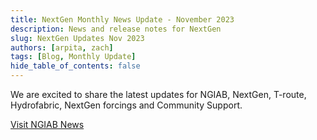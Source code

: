 ```yaml
---
title: NextGen Monthly News Update - November 2023
description: News and release notes for NextGen
slug: NextGen Updates Nov 2023
authors: [arpita, zach]
tags: [Blog, Monthly Update]
hide_table_of_contents: false
---
```


We are excited to share the latest updates for NGIAB, NextGen, T-route, Hydrofabric, NextGen forcings and Community Support.

[Visit NGIAB News](https://docs.ciroh.org/news)

<!-- truncate -->
